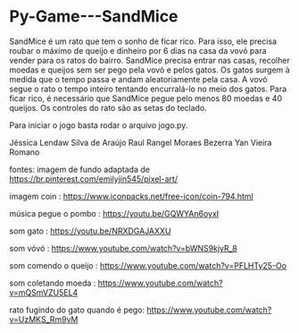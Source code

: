 # Py-Game---SandMice

SandMice é um rato que tem o sonho de ficar rico. Para isso, ele precisa roubar o máximo de queijo e dinheiro por 6 dias na casa da vovó para vender para os ratos do bairro. SandMice precisa entrar nas casas, recolher moedas e queijos sem ser pego pela vovó e pelos gatos. Os gatos surgem à medida que o tempo passa e andam aleatoriamente pela casa. A vovó segue o rato o tempo inteiro tentando encurralá-lo no meio dos gatos. Para ficar rico, é necessário que SandMice pegue pelo menos 80 moedas e 40 queijos. Os controles do rato são as setas do teclado.

Para iniciar o jogo basta rodar o arquivo jogo.py.

Jéssica Lendaw Silva de Araújo
Raul Rangel Moraes Bezerra
Yan Vieira Romano

fontes:
imagem de fundo adaptada de https://br.pinterest.com/emilyjin545/pixel-art/

imagem coin : https://www.iconpacks.net/free-icon/coin-794.html


música pegue o pombo : https://youtu.be/GQWYAn6oyxI

som gato : https://youtu.be/NRXDGAJAXXU

som vóvó : https://www.youtube.com/watch?v=bWNS9kjyR_8

som comendo o queijo : https://www.youtube.com/watch?v=PFLHTy25-Oo

som coletando moeda : https://www.youtube.com/watch?v=mQSmVZU5EL4

rato fugindo do gato quando é pego: https://www.youtube.com/watch?v=UzMKS_Rm9vM
